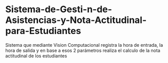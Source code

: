 # Sistema-de-Gesti-n-de-Asistencias-y-Nota-Actitudinal-para-Estudiantes
Sistema que mediante Vision Computacional registra la hora de entrada, la hora de salida y en base a esos 2 parámetros realiza el calculo de la nota actitudinal de los estudiantes 
